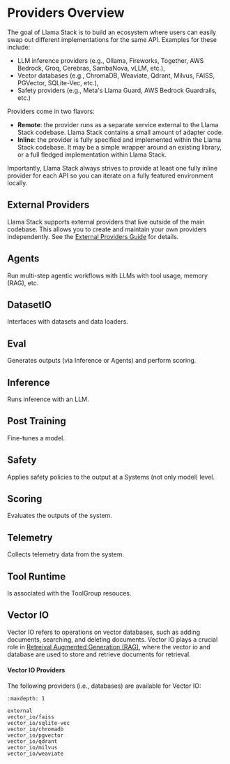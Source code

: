 # Providers Overview

The goal of Llama Stack is to build an ecosystem where users can easily swap out different implementations for the same API. Examples for these include:
- LLM inference providers (e.g., Ollama, Fireworks, Together, AWS Bedrock, Groq, Cerebras, SambaNova, vLLM, etc.),
- Vector databases (e.g., ChromaDB, Weaviate, Qdrant, Milvus, FAISS, PGVector, SQLite-Vec, etc.),
- Safety providers (e.g., Meta's Llama Guard, AWS Bedrock Guardrails, etc.)

Providers come in two flavors:
- **Remote**: the provider runs as a separate service external to the Llama Stack codebase. Llama Stack contains a small amount of adapter code.
- **Inline**: the provider is fully specified and implemented within the Llama Stack codebase. It may be a simple wrapper around an existing library, or a full fledged implementation within Llama Stack.

Importantly, Llama Stack always strives to provide at least one fully inline provider for each API so you can iterate on a fully featured environment locally.

## External Providers

Llama Stack supports external providers that live outside of the main codebase. This allows you to create and maintain your own providers independently. See the [External Providers Guide](external) for details.

## Agents
Run multi-step agentic workflows with LLMs with tool usage, memory (RAG), etc.

## DatasetIO
Interfaces with datasets and data loaders.

## Eval
Generates outputs (via Inference or Agents) and perform scoring.

## Inference
Runs inference with an LLM.

## Post Training
Fine-tunes a model.

## Safety
Applies safety policies to the output at a Systems (not only model) level.

## Scoring
Evaluates the outputs of the system.

## Telemetry
Collects telemetry data from the system.

## Tool Runtime
Is associated with the ToolGroup resouces.

## Vector IO

Vector IO refers to operations on vector databases, such as adding documents, searching, and deleting documents.
Vector IO plays a crucial role in [Retreival Augmented Generation (RAG)](../..//building_applications/rag), where the vector
io and database are used to store and retrieve documents for retrieval.

#### Vector IO Providers
The following providers (i.e., databases) are available for Vector IO:

```{toctree}
:maxdepth: 1

external
vector_io/faiss
vector_io/sqlite-vec
vector_io/chromadb
vector_io/pgvector
vector_io/qdrant
vector_io/milvus
vector_io/weaviate
```
